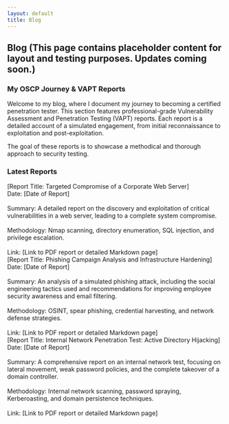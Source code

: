 ```yaml
---
layout: default
title: Blog
---
```


## Blog (This page contains placeholder content for layout and testing purposes. Updates coming soon.)

### My OSCP Journey & VAPT Reports
Welcome to my blog, where I document my journey to becoming a certified penetration tester. This section features professional-grade Vulnerability Assessment and Penetration Testing (VAPT) reports. Each report is a detailed account of a simulated engagement, from initial reconnaissance to exploitation and post-exploitation.

The goal of these reports is to showcase a methodical and thorough approach to security testing.

### Latest Reports
<div class="blog-post-item">
[Report Title: Targeted Compromise of a Corporate Web Server]
<br>
Date: [Date of Report]
<br>
<br>
Summary: A detailed report on the discovery and exploitation of critical vulnerabilities in a web server, leading to a complete system compromise.
<br>
<br>
Methodology: Nmap scanning, directory enumeration, SQL injection, and privilege escalation.
<br>
<br>
Link: [Link to PDF report or detailed Markdown page]

</div>

<div class="blog-post-item">
[Report Title: Phishing Campaign Analysis and Infrastructure Hardening]
<br>
Date: [Date of Report]
<br>
<br>
Summary: An analysis of a simulated phishing attack, including the social engineering tactics used and recommendations for improving employee security awareness and email filtering.
<br>
<br>
Methodology: OSINT, spear phishing, credential harvesting, and network defense strategies.
<br>
<br>
Link: [Link to PDF report or detailed Markdown page]

</div>

<div class="blog-post-item">
[Report Title: Internal Network Penetration Test: Active Directory Hijacking]
<br>
Date: [Date of Report]
<br>
<br>
Summary: A comprehensive report on an internal network test, focusing on lateral movement, weak password policies, and the complete takeover of a domain controller.
<br>
<br>
Methodology: Internal network scanning, password spraying, Kerberoasting, and domain persistence techniques.
<br>
<br>
Link: [Link to PDF report or detailed Markdown page]

</div>
